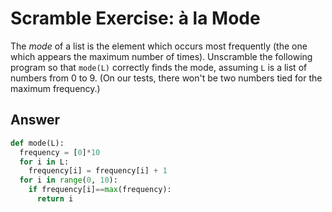 # Scramble Exercise: à la Mode
The *mode* of a list is the element which occurs most frequently (the one which appears the maximum number of times). 
Unscramble the following program so that `mode(L)` correctly finds the mode, assuming `L` is a list of numbers from 0 to 9. 
(On our tests, there won't be two numbers tied for the maximum frequency.)

## Answer
```python
def mode(L):
  frequency = [0]*10
  for i in L:
    frequency[i] = frequency[i] + 1
  for i in range(0, 10):
    if frequency[i]==max(frequency):
      return i
